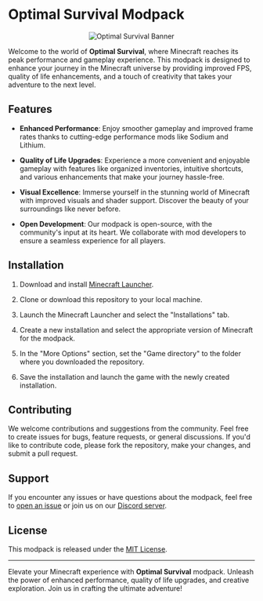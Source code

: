 # Optimal Survival Modpack

<p align="center">
  <img src="https://i.imgur.com/OJsrynq.jpg" alt="Optimal Survival Banner">
</p>

Welcome to the world of **Optimal Survival**, where Minecraft reaches its peak performance and gameplay experience. This modpack is designed to enhance your journey in the Minecraft universe by providing improved FPS, quality of life enhancements, and a touch of creativity that takes your adventure to the next level.

## Features

- **Enhanced Performance**: Enjoy smoother gameplay and improved frame rates thanks to cutting-edge performance mods like Sodium and Lithium.

- **Quality of Life Upgrades**: Experience a more convenient and enjoyable gameplay with features like organized inventories, intuitive shortcuts, and various enhancements that make your journey hassle-free.

- **Visual Excellence**: Immerse yourself in the stunning world of Minecraft with improved visuals and shader support. Discover the beauty of your surroundings like never before.

- **Open Development**: Our modpack is open-source, with the community's input at its heart. We collaborate with mod developers to ensure a seamless experience for all players.

## Installation

1. Download and install [Minecraft Launcher](https://www.minecraft.net/en-us/download/).

2. Clone or download this repository to your local machine.

3. Launch the Minecraft Launcher and select the "Installations" tab.

4. Create a new installation and select the appropriate version of Minecraft for the modpack.

5. In the "More Options" section, set the "Game directory" to the folder where you downloaded the repository.

6. Save the installation and launch the game with the newly created installation.

## Contributing

We welcome contributions and suggestions from the community. Feel free to create issues for bugs, feature requests, or general discussions. If you'd like to contribute code, please fork the repository, make your changes, and submit a pull request.

## Support

If you encounter any issues or have questions about the modpack, feel free to [open an issue](link-to-issue-page) or join us on our [Discord server](link-to-discord).

## License

This modpack is released under the [MIT License](LICENSE).

---

Elevate your Minecraft experience with **Optimal Survival** modpack. Unleash the power of enhanced performance, quality of life upgrades, and creative exploration. Join us in crafting the ultimate adventure!
